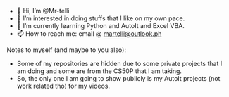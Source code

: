- 👋 Hi, I’m @Mr-telli
- 👀 I’m interested in doing stuffs that I like on my own pace.
- 🌱 I’m currently learning Python and AutoIt and Excel VBA.
- 📫 How to reach me: email @ martelli@outlook.ph

Notes to myself (and maybe to you also):
- Some of my repositories are hidden due to some private projects that I am doing and some are from the CS50P that I am taking.
- So, the only one I am going to show publicly is my AutoIt projects (not work related tho) for my videos.
<!---
Mr-telli/Mr-telli is a ✨ special ✨ repository because its `README.md` (this file) appears on your GitHub profile.
You can click the Preview link to take a look at your changes.
--->
